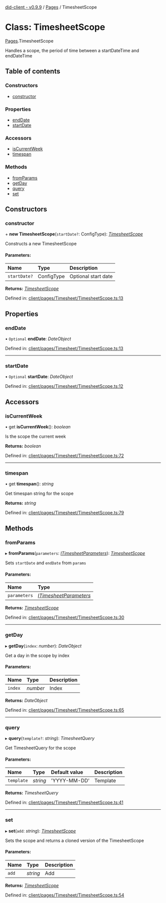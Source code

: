 [did-client - v0.9.9](../README.md) / [Pages](../modules/pages.md) / TimesheetScope

# Class: TimesheetScope

[Pages](../modules/pages.md).TimesheetScope

Handles a scope, the period of time between a startDateTime and endDateTime

## Table of contents

### Constructors

- [constructor](pages.timesheetscope.md#constructor)

### Properties

- [endDate](pages.timesheetscope.md#enddate)
- [startDate](pages.timesheetscope.md#startdate)

### Accessors

- [isCurrentWeek](pages.timesheetscope.md#iscurrentweek)
- [timespan](pages.timesheetscope.md#timespan)

### Methods

- [fromParams](pages.timesheetscope.md#fromparams)
- [getDay](pages.timesheetscope.md#getday)
- [query](pages.timesheetscope.md#query)
- [set](pages.timesheetscope.md#set)

## Constructors

### constructor

\+ **new TimesheetScope**(`startDate?`: ConfigType): [*TimesheetScope*](pages.timesheetscope.md)

Constructs a new TimesheetScope

#### Parameters:

Name | Type | Description |
:------ | :------ | :------ |
`startDate?` | ConfigType | Optional start date    |

**Returns:** [*TimesheetScope*](pages.timesheetscope.md)

Defined in: [client/pages/Timesheet/TimesheetScope.ts:13](https://github.com/Puzzlepart/did/blob/dev/client/pages/Timesheet/TimesheetScope.ts#L13)

## Properties

### endDate

• `Optional` **endDate**: *DateObject*

Defined in: [client/pages/Timesheet/TimesheetScope.ts:13](https://github.com/Puzzlepart/did/blob/dev/client/pages/Timesheet/TimesheetScope.ts#L13)

___

### startDate

• `Optional` **startDate**: *DateObject*

Defined in: [client/pages/Timesheet/TimesheetScope.ts:12](https://github.com/Puzzlepart/did/blob/dev/client/pages/Timesheet/TimesheetScope.ts#L12)

## Accessors

### isCurrentWeek

• get **isCurrentWeek**(): *boolean*

Is the scope the current week

**Returns:** *boolean*

Defined in: [client/pages/Timesheet/TimesheetScope.ts:72](https://github.com/Puzzlepart/did/blob/dev/client/pages/Timesheet/TimesheetScope.ts#L72)

___

### timespan

• get **timespan**(): *string*

Get timespan string for the scope

**Returns:** *string*

Defined in: [client/pages/Timesheet/TimesheetScope.ts:79](https://github.com/Puzzlepart/did/blob/dev/client/pages/Timesheet/TimesheetScope.ts#L79)

## Methods

### fromParams

▸ **fromParams**(`parameters`: [*ITimesheetParameters*](../interfaces/pages.itimesheetparameters.md)): [*TimesheetScope*](pages.timesheetscope.md)

Sets `startDate` and `endDate` from `params`

#### Parameters:

Name | Type |
:------ | :------ |
`parameters` | [*ITimesheetParameters*](../interfaces/pages.itimesheetparameters.md) |

**Returns:** [*TimesheetScope*](pages.timesheetscope.md)

Defined in: [client/pages/Timesheet/TimesheetScope.ts:30](https://github.com/Puzzlepart/did/blob/dev/client/pages/Timesheet/TimesheetScope.ts#L30)

___

### getDay

▸ **getDay**(`index`: *number*): *DateObject*

Get a day in the scope by index

#### Parameters:

Name | Type | Description |
:------ | :------ | :------ |
`index` | *number* | Index    |

**Returns:** *DateObject*

Defined in: [client/pages/Timesheet/TimesheetScope.ts:65](https://github.com/Puzzlepart/did/blob/dev/client/pages/Timesheet/TimesheetScope.ts#L65)

___

### query

▸ **query**(`template?`: *string*): *TimesheetQuery*

Get TimesheetQuery for the scope

#### Parameters:

Name | Type | Default value | Description |
:------ | :------ | :------ | :------ |
`template` | *string* | 'YYYY-MM-DD' | Template    |

**Returns:** *TimesheetQuery*

Defined in: [client/pages/Timesheet/TimesheetScope.ts:41](https://github.com/Puzzlepart/did/blob/dev/client/pages/Timesheet/TimesheetScope.ts#L41)

___

### set

▸ **set**(`add`: *string*): [*TimesheetScope*](pages.timesheetscope.md)

Sets the scope and returns a cloned version of the TimesheetScope

#### Parameters:

Name | Type | Description |
:------ | :------ | :------ |
`add` | *string* | Add    |

**Returns:** [*TimesheetScope*](pages.timesheetscope.md)

Defined in: [client/pages/Timesheet/TimesheetScope.ts:54](https://github.com/Puzzlepart/did/blob/dev/client/pages/Timesheet/TimesheetScope.ts#L54)
